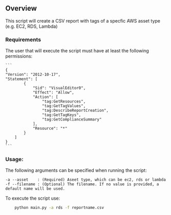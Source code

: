 ## Overview

This script will create a CSV report with tags of a specfic AWS asset type (e.g. EC2, RDS, Lambda)

### Requirements 

The user that will execute the script must have at least the following permissions:

    ```
    {
    "Version": "2012-10-17",
    "Statement": [
            {
                "Sid": "VisualEditor0",
                "Effect": "Allow",
                "Action": [
                    "tag:GetResources",
                    "tag:GetTagValues",
                    "tag:DescribeReportCreation",
                    "tag:GetTagKeys",
                    "tag:GetComplianceSummary"
                ],
                "Resource": "*"
            }
        ]
    }
    ```


### Usage:

The following arguments can be specified when running the script: 

    -a --asset    : (Required) Aseet type, which can be ec2, rds or lambda
    -f --filename : (Optional) The filename. If no value is provided, a default name will be used. 

To execute the script use: 

```bash
    python main.py -a rds -f reportname.csv
```

